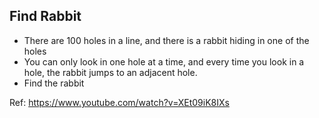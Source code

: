 ## Find Rabbit

- There are 100 holes in a line, and there is a rabbit hiding in one of the holes
- You can only look in one hole at a time, and every time you look in a hole, the rabbit jumps to an adjacent hole.
- Find the rabbit

Ref: https://www.youtube.com/watch?v=XEt09iK8IXs
